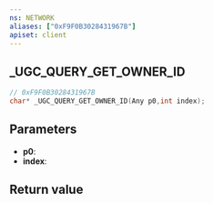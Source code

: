 ```yaml
---
ns: NETWORK
aliases: ["0xF9F0B3028431967B"]
apiset: client
---
```

## _UGC_QUERY_GET_OWNER_ID

```c
// 0xF9F0B3028431967B
char* _UGC_QUERY_GET_OWNER_ID(Any p0,int index);
```


## Parameters
* **p0**:
* **index**:

## Return value